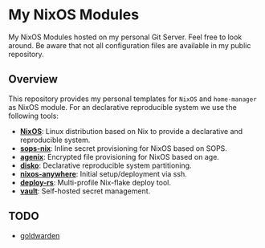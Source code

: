 # My NixOS Modules

My NixOS Modules hosted on my personal Git Server. Feel free to look around. Be aware that not all configuration files are available in my public repository.

## Overview

This repository provides my personal templates for `NixOS` and `home-manager` as NixOS module. For an declarative reproducible system we use the following tools:

- [**NixOS**](https://nixos.org/): Linux distribution based on Nix to provide a declarative and reproducible system.
- [**sops-nix**](https://github.com/Mic92/sops-nix): Inline secret provisioning for NixOS based on SOPS.
- [**agenix**](https://github.com/ryantm/agenix): Encrypted file provisioning for NixOS based on age.
- [**disko**](https://github.com/nix-community/disko): Declarative reproducible system partitioning.
- [**nixos-anywhere**](https://github.com/nix-community/nixos-anywhere): Initial setup/deployment via ssh.
- [**deploy-rs**](https://github.com/serokell/deploy-rs): Multi-profile Nix-flake deploy tool.
- [**vault**](https://github.com/hashicorp/vault): Self-hosted secret management.

## TODO

- [goldwarden](https://github.com/NixOS/nixpkgs/pull/278362)
